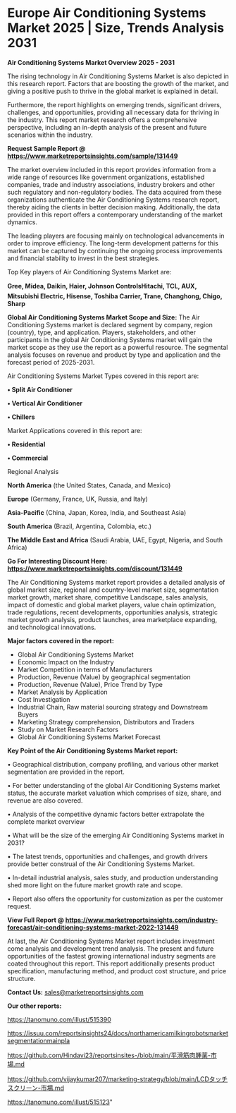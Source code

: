 # Europe Air Conditioning Systems Market 2025 | Size, Trends Analysis 2031

<Strong> Air Conditioning Systems Market Overview 2025 - 2031</strong>

The rising technology in Air Conditioning Systems Market is also depicted in this research report. Factors that are boosting the growth of the market, and giving a positive push to thrive in the global market is explained in detail.

Furthermore, the report highlights on emerging trends, significant drivers, challenges, and opportunities, providing all necessary data for thriving in the industry. This report market research offers a comprehensive perspective, including an in-depth analysis of the present and future scenarios within the industry.

<strong>Request Sample Report @ <a href=https://www.marketreportsinsights.com/sample/131449>https://www.marketreportsinsights.com/sample/131449</a></strong>

The market overview included in this report provides information from a wide range of resources like government organizations, established companies, trade and industry associations, industry brokers and other such regulatory and non-regulatory bodies. The data acquired from these organizations authenticate the Air Conditioning Systems research report, thereby aiding the clients in better decision making. Additionally, the data provided in this report offers a contemporary understanding of the market dynamics.

The leading players are focusing mainly on technological advancements in order to improve efficiency. The long-term development patterns for this market can be captured by continuing the ongoing process improvements and financial stability to invest in the best strategies.

Top Key players of Air Conditioning Systems Market are:

<strong>Gree, Midea, Daikin, Haier, Johnson ControlsHitachi, TCL, AUX, Mitsubishi Electric, Hisense, Toshiba Carrier, Trane, Changhong, Chigo, Sharp</strong>

<strong><b>Global Air Conditioning Systems Market Scope and Size:</b></strong>
The Air Conditioning Systems market is declared segment by company, region (country), type, and application. Players, stakeholders, and other participants in the global Air Conditioning Systems market will gain the market scope as they use the report as a powerful resource. The segmental analysis focuses on revenue and product by type and application and the forecast period of 2025-2031.

Air Conditioning Systems Market Types covered in this report are:

<strong>• Split Air Conditioner

• Vertical Air Conditioner

• Chillers</strong>

Market Applications covered in this report are:

<strong>• Residential

• Commercial</strong> 

Regional Analysis

<strong>North America</strong> (the United States, Canada, and Mexico)

<strong>Europe</strong> (Germany, France, UK, Russia, and Italy)

<strong>Asia-Pacific</strong> (China, Japan, Korea, India, and Southeast Asia)

<strong>South America</strong> (Brazil, Argentina, Colombia, etc.)

<strong>The Middle East and Africa</strong> (Saudi Arabia, UAE, Egypt, Nigeria, and South Africa)

<strong>Go For Interesting Discount Here: <a href=https://www.marketreportsinsights.com/discount/131449>https://www.marketreportsinsights.com/discount/131449</a></strong>

The Air Conditioning Systems market report provides a detailed analysis of global market size, regional and country-level market size, segmentation market growth, market share, competitive Landscape, sales analysis, impact of domestic and global market players, value chain optimization, trade regulations, recent developments, opportunities analysis, strategic market growth analysis, product launches, area marketplace expanding, and technological innovations.

<strong><b>Major factors covered in the report:</b></strong>
<ul>
  <li>Global Air Conditioning Systems Market </li>
  <li>Economic Impact on the Industry</li>
  <li>Market Competition in terms of Manufacturers</li>
  <li>Production, Revenue (Value) by geographical segmentation</li>
  <li>Production, Revenue (Value), Price Trend by Type</li>
  <li>Market Analysis by Application</li>
  <li>Cost Investigation</li>
  <li>Industrial Chain, Raw material sourcing strategy and Downstream Buyers</li>
  <li>Marketing Strategy comprehension, Distributors and Traders</li>
  <li>Study on Market Research Factors</li>
  <li>Global Air Conditioning Systems Market Forecast</li>
</ul>

<strong><b>Key Point of the Air Conditioning Systems Market report:</b></strong>

• Geographical distribution, company profiling, and various other market segmentation are provided in the report.

• For better understanding of the global Air Conditioning Systems market status, the accurate market valuation which comprises of size, share, and revenue are also covered.

• Analysis of the competitive dynamic factors better extrapolate the complete market overview

• What will be the size of the emerging Air Conditioning Systems market in 2031?

• The latest trends, opportunities and challenges, and growth drivers provide better construal of the Air Conditioning Systems Market.

• In-detail industrial analysis, sales study, and production understanding shed more light on the future market growth rate and scope.

• Report also offers the opportunity for customization as per the customer request.

<strong><b>View Full Report @ <a href=https://www.marketreportsinsights.com/industry-forecast/air-conditioning-systems-market-2022-131449>https://www.marketreportsinsights.com/industry-forecast/air-conditioning-systems-market-2022-131449</a></b></strong>


At last, the Air Conditioning Systems Market report includes investment come analysis and development trend analysis. The present and future opportunities of the fastest growing international industry segments are coated throughout this report. This report additionally presents product specification, manufacturing method, and product cost structure, and price structure.

<strong>Contact Us:</strong>
sales@marketreportsinsights.com

<strong>Our other reports:</strong>

<a href=https://tanomuno.com/illust/515390>https://tanomuno.com/illust/515390</a>

<a href=https://issuu.com/reportsinsights24/docs/northamericamilkingrobotsmarketsegmentationmainpla>https://issuu.com/reportsinsights24/docs/northamericamilkingrobotsmarketsegmentationmainpla</a>

<a href=https://github.com/Hindavi23/reportsinsites-/blob/main/平滑筋肉腫薬-市場.md>https://github.com/Hindavi23/reportsinsites-/blob/main/平滑筋肉腫薬-市場.md</a>

<a href=https://github.com/vijaykumar207/marketing-strategy/blob/main/LCDタッチスクリーン-市場.md>https://github.com/vijaykumar207/marketing-strategy/blob/main/LCDタッチスクリーン-市場.md</a>

<a href=https://tanomuno.com/illust/515123>https://tanomuno.com/illust/515123</a>"
